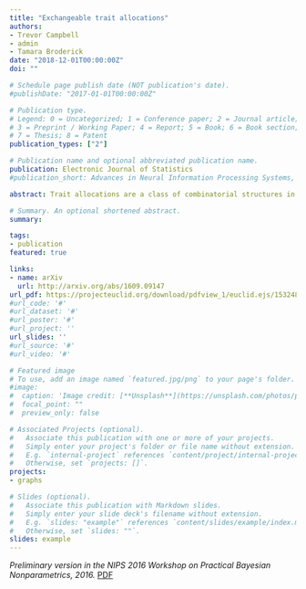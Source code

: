 ```yaml
---
title: "Exchangeable trait allocations"
authors:
- Trevor Campbell
- admin
- Tamara Broderick
date: "2018-12-01T00:00:00Z"
doi: ""

# Schedule page publish date (NOT publication's date).
#publishDate: "2017-01-01T00:00:00Z"

# Publication type.
# Legend: 0 = Uncategorized; 1 = Conference paper; 2 = Journal article;
# 3 = Preprint / Working Paper; 4 = Report; 5 = Book; 6 = Book section;
# 7 = Thesis; 8 = Patent
publication_types: ["2"]

# Publication name and optional abbreviated publication name.
publication: Electronic Journal of Statistics
#publication_short: Advances in Neural Information Processing Systems, 2016

abstract: Trait allocations are a class of combinatorial structures in which data may belong to multiple groups and may have different levels of belonging in each group. Often the data are also exchangeable, i.e., their joint distribution is invariant to reordering. In clustering—a special case of trait allocation—exchangeability implies the existence of both a de Finetti representation and an exchangeable partition probability function (EPPF), distributional representations useful for computational and theoretical purposes. In this work, we develop the analogous de Finetti representation and exchangeable trait probability function (ETPF) for trait allocations, along with a characterization of all trait allocations with an ETPF. Unlike previous feature allocation characterizations, our proofs fully capture single-occurrence “dust” groups. We further introduce a novel constrained version of the ETPF that we use to establish an intuitive connection between the probability functions for clustering, feature allocations, and trait allocations. As an application of our general theory, we characterize the distribution of all edge-exchangeable graphs, a class of recently-developed models that captures realistic sparse graph sequences.

# Summary. An optional shortened abstract.
summary:

tags:
- publication
featured: true

links:
- name: arXiv
  url: http://arxiv.org/abs/1609.09147
url_pdf: https://projecteuclid.org/download/pdfview_1/euclid.ejs/1532484331
#url_code: '#'
#url_dataset: '#'
#url_poster: '#'
#url_project: ''
url_slides: ''
#url_source: '#'
#url_video: '#'

# Featured image
# To use, add an image named `featured.jpg/png` to your page's folder.
#image:
#  caption: 'Image credit: [**Unsplash**](https://unsplash.com/photos/pLCdAaMFLTE)'
#  focal_point: ""
#  preview_only: false

# Associated Projects (optional).
#   Associate this publication with one or more of your projects.
#   Simply enter your project's folder or file name without extension.
#   E.g. `internal-project` references `content/project/internal-project/index.md`.
#   Otherwise, set `projects: []`.
projects:
- graphs

# Slides (optional).
#   Associate this publication with Markdown slides.
#   Simply enter your slide deck's filename without extension.
#   E.g. `slides: "example"` references `content/slides/example/index.md`.
#   Otherwise, set `slides: ""`.
slides: example
---
```


<i>Preliminary version in the NIPS 2016 Workshop on Practical Bayesian
Nonparametrics, 2016.</i>
<a href="https://drive.google.com/file/d/0B3WHb3BabixAem1iY0tMOEFndlk/view?usp=drive_web">PDF</a>
